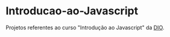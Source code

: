 # Introducao-ao-Javascript
Projetos referentes ao curso "Introdução ao Javascript" da [DIO](https://www.dio.me/).
